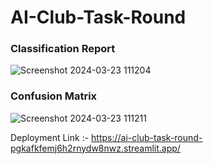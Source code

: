 # AI-Club-Task-Round
### Classification Report

![Screenshot 2024-03-23 111204](https://github.com/Aryan-coder-student/AI-Club-Task-Round/assets/76030680/b60031df-5f0c-4f43-9a0e-628eac22165c)

### Confusion Matrix

![Screenshot 2024-03-23 111211](https://github.com/Aryan-coder-student/AI-Club-Task-Round/assets/76030680/324e9c17-765e-427e-aa99-3282d73842be)

Deployment Link :- https://ai-club-task-round-pgkafkfemj6h2rnydw8nwz.streamlit.app/
